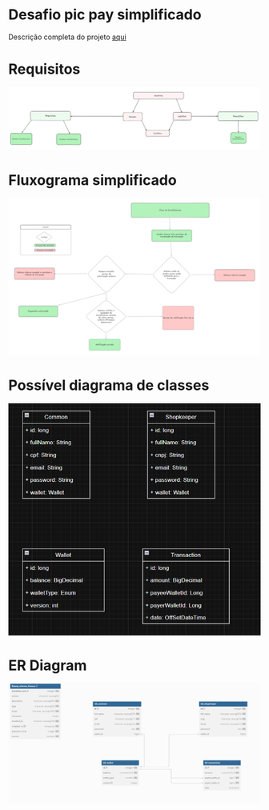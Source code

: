 # Desafio pic pay simplificado

Descrição completa do projeto [aqui](https://github.com/PicPay/picpay-desafio-backend)

# Requisitos

<img src="/design/requisitos.png" alt="requisitos">

# Fluxograma simplificado

<img src="/design/fluxo.png" alt="fluxograma">

# Possível diagrama de classes

<img src="/design/diagramadeclasses.png" alt="diagrama de classes">

# ER Diagram

<img src="/design/erdiagram.png" alt="ER diagram">
